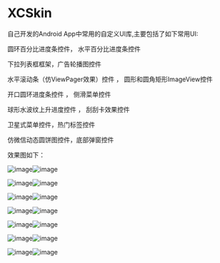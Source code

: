 # XCSkin
自己开发的Android App中常用的自定义UI库,主要包括了如下常用UI:

圆环百分比进度条控件，  水平百分比进度条控件

下拉列表框框架，广告轮播图控件

水平滚动条（仿ViewPager效果）控件 ，            圆形和圆角矩形ImageView控件

开口圆环进度条控件 ，                           侧滑菜单控件

球形水波纹上升进度控件 ，                     刮刮卡效果控件

卫星式菜单控件，热门标签控件

仿微信动态圆饼图控件，底部弹窗控件

效果图如下：

![image](https://github.com/jczmdeveloper/XCSkin/blob/master/screenshots/01.png)![image](https://github.com/jczmdeveloper/XCSkin/blob/master/screenshots/02.png)

![image](https://github.com/jczmdeveloper/XCSkin/blob/master/screenshots/03.png)![image](https://github.com/jczmdeveloper/XCSkin/blob/master/screenshots/04.png)

![image](https://github.com/jczmdeveloper/XCSkin/blob/master/screenshots/05.png)![image](https://github.com/jczmdeveloper/XCSkin/blob/master/screenshots/06.png)

![image](https://github.com/jczmdeveloper/XCSkin/blob/master/screenshots/07.png)![image](https://github.com/jczmdeveloper/XCSkin/blob/master/screenshots/08.png)

![image](https://github.com/jczmdeveloper/XCSkin/blob/master/screenshots/09.png)![image](https://github.com/jczmdeveloper/XCSkin/blob/master/screenshots/10.png)

![image](https://github.com/jczmdeveloper/XCSkin/blob/master/screenshots/11.png)![image](https://github.com/jczmdeveloper/XCSkin/blob/master/screenshots/12.png)

![image](https://github.com/jczmdeveloper/XCSkin/blob/master/screenshots/13.png)![image](https://github.com/jczmdeveloper/XCSkin/blob/master/screenshots/14.png)


